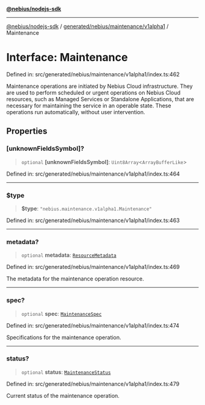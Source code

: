 [**@nebius/nodejs-sdk**](../../../../../README.md)

***

[@nebius/nodejs-sdk](../../../../../README.md) / [generated/nebius/maintenance/v1alpha1](../README.md) / Maintenance

# Interface: Maintenance

Defined in: src/generated/nebius/maintenance/v1alpha1/index.ts:462

Maintenance operations are initiated by Nebius Cloud infrastructure.
 They are used to perform scheduled or urgent operations on Nebius Cloud resources,
 such as Managed Services or Standalone Applications, that are necessary for
 maintaining the service in an operable state. These operations run automatically,
 without user intervention.

## Properties

### \[unknownFieldsSymbol\]?

> `optional` **\[unknownFieldsSymbol\]**: `Uint8Array`\<`ArrayBufferLike`\>

Defined in: src/generated/nebius/maintenance/v1alpha1/index.ts:464

***

### $type

> **$type**: `"nebius.maintenance.v1alpha1.Maintenance"`

Defined in: src/generated/nebius/maintenance/v1alpha1/index.ts:463

***

### metadata?

> `optional` **metadata**: [`ResourceMetadata`](../../../common/v1/interfaces/ResourceMetadata.md)

Defined in: src/generated/nebius/maintenance/v1alpha1/index.ts:469

The metadata for the maintenance operation resource.

***

### spec?

> `optional` **spec**: [`MaintenanceSpec`](MaintenanceSpec.md)

Defined in: src/generated/nebius/maintenance/v1alpha1/index.ts:474

Specifications for the maintenance operation.

***

### status?

> `optional` **status**: [`MaintenanceStatus`](MaintenanceStatus.md)

Defined in: src/generated/nebius/maintenance/v1alpha1/index.ts:479

Current status of the maintenance operation.
